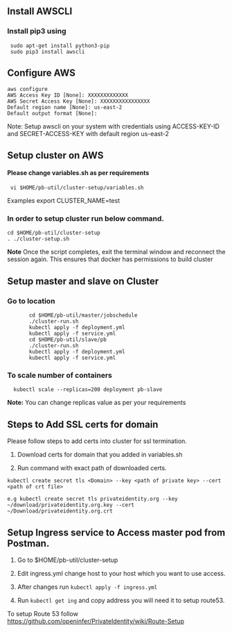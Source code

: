 ## Install AWSCLI


### Install pip3 using 
     sudo apt-get install python3-pip
     sudo pip3 install awscli

## Configure AWS
    aws configure 
    AWS Access Key ID [None]: XXXXXXXXXXXXX
    AWS Secret Access Key [None]: XXXXXXXXXXXXXXXX
    Default region name [None]: us-east-2
    Default output format [None]:
Note: Setup awscli on your system with credentials using ACCESS-KEY-ID and SECRET-ACCESS-KEY with default region us-east-2

## Setup cluster on AWS

####  Please change variables.sh as per requirements 
     vi $HOME/pb-util/cluster-setup/variables.sh
Examples
     export CLUSTER_NAME=test

### In order to setup cluster run below command.
    
    cd $HOME/pb-util/cluster-setup
    . ./cluster-setup.sh 

**Note** Once the script completes, exit the terminal window and reconnect the session again. This ensures that docker has permissions to build cluster

## Setup master and slave on Cluster

###     Go to location
           cd $HOME/pb-util/master/jobschedule
           ./cluster-run.sh
           kubectl apply -f deployment.yml 
           kubectl apply -f service.yml 
           cd $HOME/pb-util/slave/pb
           ./cluster-run.sh
           kubectl apply -f deployment.yml
           kubectl apply -f service.yml

### To scale number of containers
      kubectl scale --replicas=200 deployment pb-slave

**Note:** You can change replicas value as per your requirements 

## Steps to Add SSL certs for domain 

Please follow steps to add certs into cluster for ssl termination.

1. Download certs for domain that you added in variables.sh

2. Run command with exact path of downloaded certs.

```kubectl create secret tls <Domain> --key <path of private key> --cert <path of crt file>``` 

    e.g kubectl create secret tls privateidentity.org --key ~/download/privateidentity.org.key --cert ~/Download/privateidentity.org.crt

## Setup Ingress service to Access master pod from Postman.

1. Go to $HOME/pb-util/cluster-setup 

2. Edit ingress.yml change host to your host which you want to use access.

3. After changes run `kubectl apply -f ingress.yml`

4. Run `kubectl get ing` and copy address you will need it to setup route53.

To setup Route 53 follow https://github.com/openinfer/PrivateIdentity/wiki/Route-Setup
